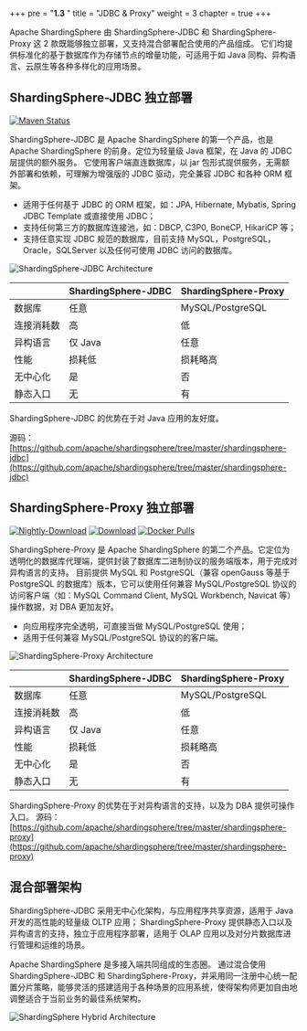 +++
pre = "<b>1.3 </b>"
title = "JDBC & Proxy"
weight = 3
chapter = true
+++

Apache ShardingSphere 由 ShardingSphere-JDBC 和 ShardingSphere-Proxy 这 2 款既能够独立部署，又支持混合部署配合使用的产品组成。 它们均提供标准化的基于数据库作为存储节点的增量功能，可适用于如 Java 同构、异构语言、云原生等各种多样化的应用场景。

## ShardingSphere-JDBC 独立部署

[![Maven Status](https://img.shields.io/maven-central/v/org.apache.shardingsphere/shardingsphere-jdbc.svg?color=green)](https://mvnrepository.com/artifact/org.apache.shardingsphere/shardingsphere-jdbc)

ShardingSphere-JDBC 是 Apache ShardingSphere 的第一个产品，也是 Apache ShardingSphere 的前身。定位为轻量级 Java 框架，在 Java 的 JDBC 层提供的额外服务。
它使用客户端直连数据库，以 jar 包形式提供服务，无需额外部署和依赖，可理解为增强版的 JDBC 驱动，完全兼容 JDBC 和各种 ORM 框架。

* 适用于任何基于 JDBC 的 ORM 框架，如：JPA, Hibernate, Mybatis, Spring JDBC Template 或直接使用 JDBC；
* 支持任何第三方的数据库连接池，如：DBCP, C3P0, BoneCP, HikariCP 等；
* 支持任意实现 JDBC 规范的数据库，目前支持 MySQL，PostgreSQL，Oracle，SQLServer 以及任何可使用 JDBC 访问的数据库。

![ShardingSphere-JDBC Architecture](https://shardingsphere.apache.org/document/current/img/shardingsphere-jdbc_v3.png)

||	ShardingSphere-JDBC	| ShardingSphere-Proxy |
|---|---|---|
|数据库|	任意	|MySQL/PostgreSQL|
|连接消耗数|	高	|低|
|异构语言|	仅 Java	| 任意 |
|性能	| 损耗低	| 损耗略高 |
|无中心化	|是	| 否 |
|静态入口|	无	|有 |

ShardingSphere-JDBC 的优势在于对 Java 应用的友好度。

源码：[https://github.com/apache/shardingsphere/tree/master/shardingsphere-jdbc](https://github.com/apache/shardingsphere/tree/master/shardingsphere-jdbc)

## ShardingSphere-Proxy 独立部署

[![Nightly-Download](https://img.shields.io/badge/nightly--builds-download-orange.svg)](https://nightlies.apache.org/shardingsphere/)
[![Download](https://img.shields.io/badge/release-download-orange.svg)](/cn/downloads/)
[![Docker Pulls](https://img.shields.io/docker/pulls/apache/shardingsphere-proxy.svg)](https://hub.docker.com/r/apache/shardingsphere-proxy)

ShardingSphere-Proxy 是 Apache ShardingSphere 的第二个产品。它定位为透明化的数据库代理端，提供封装了数据库二进制协议的服务端版本，用于完成对异构语言的支持。
目前提供 MySQL 和 PostgreSQL（兼容 openGauss 等基于 PostgreSQL 的数据库）版本，它可以使用任何兼容 MySQL/PostgreSQL 协议的访问客户端（如：MySQL Command Client, MySQL Workbench, Navicat 等）操作数据，对 DBA 更加友好。

* 向应用程序完全透明，可直接当做 MySQL/PostgreSQL 使用；
* 适用于任何兼容 MySQL/PostgreSQL 协议的的客户端。

![ShardingSphere-Proxy Architecture](https://shardingsphere.apache.org/document/current/img/shardingsphere-proxy_v2.png)


||	ShardingSphere-JDBC	|ShardingSphere-Proxy|
|---|---|---|
|数据库	|任意	|MySQL/PostgreSQL|
|连接消耗数	|高|	低|
|异构语言	|仅 Java	|任意|
|性能|	损耗低	|损耗略高|
|无中心化	|是|	否|
|静态入口|	无|	有|

ShardingSphere-Proxy 的优势在于对异构语言的支持，以及为 DBA 提供可操作入口。
源码：[https://github.com/apache/shardingsphere/tree/master/shardingsphere-proxy](https://github.com/apache/shardingsphere/tree/master/shardingsphere-proxy)

## 混合部署架构

ShardingSphere-JDBC 采用无中心化架构，与应用程序共享资源，适用于 Java 开发的高性能的轻量级 OLTP 应用；
ShardingSphere-Proxy 提供静态入口以及异构语言的支持，独立于应用程序部署，适用于 OLAP 应用以及对分片数据库进行管理和运维的场景。

Apache ShardingSphere 是多接入端共同组成的生态圈。
通过混合使用 ShardingSphere-JDBC 和 ShardingSphere-Proxy，并采用同一注册中心统一配置分片策略，能够灵活的搭建适用于各种场景的应用系统，使得架构师更加自由地调整适合于当前业务的最佳系统架构。

![ShardingSphere Hybrid Architecture](https://shardingsphere.apache.org/document/current/img/shardingsphere-hybrid-architecture_v2.png)
